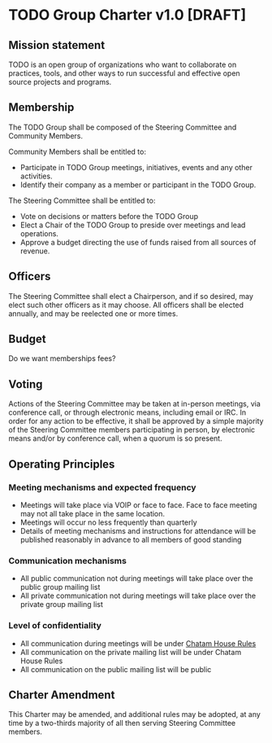 # TODO Group Charter v1.0 [DRAFT]

## Mission statement
TODO is an open group of organizations who want to collaborate on practices, tools, and other ways to run successful and effective open source projects and programs.

## Membership
The TODO Group shall be composed of the Steering Committee and Community Members.

Community Members shall be entitled to:
* Participate in TODO Group meetings, initiatives, events and any other activities.
* Identify their company as a member or participant in the TODO Group.

The Steering Committee shall be entitled to:
* Vote on decisions or matters before the TODO Group
* Elect a Chair of the TODO Group to preside over meetings and lead operations.
* Approve a budget directing the use of funds raised from all sources of revenue.

## Officers
The Steering Committee shall elect a Chairperson, and if so desired, may elect such other officers as it may choose. All officers shall be elected annually, and may be reelected one or more times.

## Budget

Do we want memberships fees?

## Voting

Actions of the Steering Committee may be taken at in-person meetings, via conference call, or through electronic means, including email or IRC. In order for any action to be effective, it shall be approved by a simple majority of the Steering Committee members participating in person, by electronic means and/or by conference call, when a quorum is so present.

## Operating Principles

### Meeting mechanisms and expected frequency
* Meetings will take place via VOIP or face to face. Face to face meeting may not all take place in the same location.
* Meetings will occur no less frequently than quarterly
* Details of meeting mechanisms and instructions for attendance will be published reasonably in advance to all members of good standing

### Communication mechanisms
* All public communication not during meetings will take place over the public group mailing list
* All private communication not during meetings will take place over the private group mailing list

### Level of confidentiality
* All communication during meetings will be under [Chatam House Rules](http://en.wikipedia.org/wiki/Chatham_House_Rule)
* All communication on the private mailing list will be under Chatam House Rules
* All communication on the public mailing list will be public

## Charter Amendment

This Charter may be amended, and additional rules may be adopted, at any time by a two-thirds majority of all then serving Steering Committee members.
